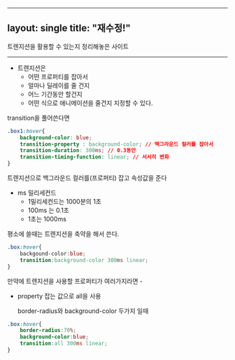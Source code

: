 
---
layout: single
title:  "재수정!"
---
트렌지션을 활용할 수 있는지 정리해놓은 사이트


---

- 트렌지션은
    - 어떤 프로퍼티를 잡아서
    - 얼마나 딜레이를 줄 건지
    - 어느 기간동안 할건지
    - 어떤 식으로 애니메이션을 줄건지 지정할 수 있다.

transition을 풀어쓴다면 

```css
.box1:hover{
	background-color: blue;
	transition-property : background-color; // 백그라운드 컬러를 잡아서
	transition-duration: 300ms; // 0.3동안
	transition-timing-function: linear; // 서서히 변화
}
```

트렌지션으로 백그라운드 컬러를(프로퍼티) 잡고 속성값을 준다

- ms 밀리세컨드
    - 1밀리세컨드는 1000분의 1초
    - 100ms 는 0.1초
    - 1초는 1000ms

평소에 쓸때는 트렌지션을 축약을 해서 쓴다.

```css
.box:hover{
	backgound-color:blue;
	transition:background-color 300ms linear;
}
```

만약에 트렌지션을 사용할 프로퍼티가 여러가지라면 - 

- property 잡는 값으로 all을 사용
    
    border-radius와 background-color 두가지 일때
    

```css
.box:hover{
	border-radius:70%;
	background-color:blue;
	transition:all 300ms linear;
}
```
